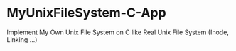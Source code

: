 # MyUnixFileSystem-C-App
Implement My Own Unix File System on C like Real Unix File System (Inode, Linking ...)

